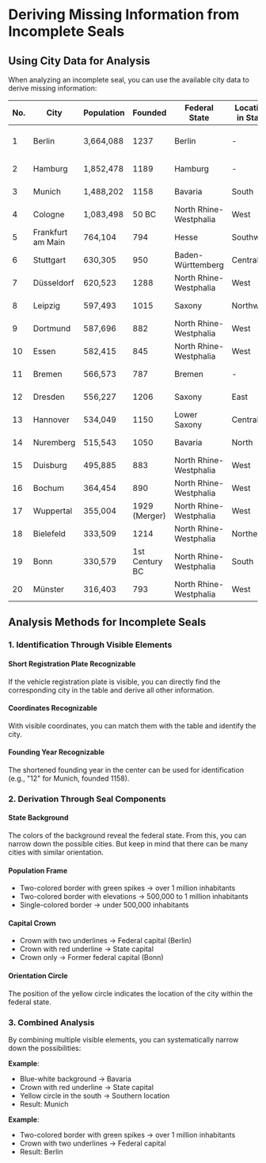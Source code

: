 # Deriving Missing Information from Incomplete Seals

## Using City Data for Analysis

When analyzing an incomplete seal, you can use the available city data to derive missing information:

| No. | City              | Population | Founded            | Federal State          | Location in State | Capital Status          | Registration | Coordinates (Precise)  |
| --- | ----------------- | ---------- | ------------------ | ---------------------- | ----------------- | ----------------------- | ------------ | ---------------------- |
| 1   | Berlin            | 3,664,088  | 1237               | Berlin                 | -                 | Federal & State Capital | B            | 52.5170° N, 13.3889° E |
| 2   | Hamburg           | 1,852,478  | 1189               | Hamburg                | -                 | State Capital           | HH           | 53.5511° N, 9.9937° E  |
| 3   | Munich            | 1,488,202  | 1158               | Bavaria                | South             | State Capital           | M            | 48.1371° N, 11.5755° E |
| 4   | Cologne           | 1,083,498  | 50 BC              | North Rhine-Westphalia | West              |                         | K            | 50.9352° N, 6.9531° E  |
| 5   | Frankfurt am Main | 764,104    | 794                | Hesse                  | Southwest         |                         | F            | 50.1109° N, 8.6821° E  |
| 6   | Stuttgart         | 630,305    | 950                | Baden-Württemberg      | Central           | State Capital           | S            | 48.7833° N, 9.1833° E  |
| 7   | Düsseldorf        | 620,523    | 1288               | North Rhine-Westphalia | West              | State Capital           | D            | 51.2217° N, 6.7762° E  |
| 8   | Leipzig           | 597,493    | 1015               | Saxony                 | Northwest         |                         | L            | 51.3402° N, 12.3601° E |
| 9   | Dortmund          | 587,696    | 882                | North Rhine-Westphalia | West              |                         | DO           | 51.5142° N, 7.4684° E  |
| 10  | Essen             | 582,415    | 845                | North Rhine-Westphalia | West              |                         | E            | 51.4508° N, 7.0131° E  |
| 11  | Bremen            | 566,573    | 787                | Bremen                 | -                 | State Capital           | HB           | 53.0736° N, 8.8064° E  |
| 12  | Dresden           | 556,227    | 1206               | Saxony                 | East              | State Capital           | DD           | 51.0504° N, 13.7373° E |
| 13  | Hannover          | 534,049    | 1150               | Lower Saxony           | Central           | State Capital           | H            | 52.3739° N, 9.7356° E  |
| 14  | Nuremberg         | 515,543    | 1050               | Bavaria                | North             |                         | N            | 49.4610° N, 11.0619° E |
| 15  | Duisburg          | 495,885    | 883                | North Rhine-Westphalia | West              |                         | DU           | 51.4351° N, 6.7627° E  |
| 16  | Bochum            | 364,454    | 890                | North Rhine-Westphalia | West              |                         | BO           | 51.4818° N, 7.2162° E  |
| 17  | Wuppertal         | 355,004    | 1929 (Merger)      | North Rhine-Westphalia | West              |                         | W            | 51.2562° N, 7.1508° E  |
| 18  | Bielefeld         | 333,509    | 1214               | North Rhine-Westphalia | Northeast         |                         | BI           | 52.0211° N, 8.5347° E  |
| 19  | Bonn              | 330,579    | 1st Century BC     | North Rhine-Westphalia | South             | Former Federal Capital  | BN           | 50.7333° N, 7.1000° E  |
| 20  | Münster           | 316,403    | 793                | North Rhine-Westphalia | West              |                         | MS           | 51.9616° N, 7.6282° E  |

## Analysis Methods for Incomplete Seals

### 1. Identification Through Visible Elements

#### Short Registration Plate Recognizable
If the vehicle registration plate is visible, you can directly find the corresponding city in the table and derive all other information.

#### Coordinates Recognizable
With visible coordinates, you can match them with the table and identify the city.

#### Founding Year Recognizable
The shortened founding year in the center can be used for identification (e.g., "12" for Munich, founded 1158).

### 2. Derivation Through Seal Components

#### State Background
The colors of the background reveal the federal state. From this, you can narrow down the possible cities. But keep in mind that there can be many cities with similar orientation.

#### Population Frame
- Two-colored border with green spikes → over 1 million inhabitants
- Two-colored border with elevations → 500,000 to 1 million inhabitants
- Single-colored border → under 500,000 inhabitants

#### Capital Crown
- Crown with two underlines → Federal capital (Berlin)
- Crown with red underline → State capital
- Crown only → Former federal capital (Bonn)

#### Orientation Circle
The position of the yellow circle indicates the location of the city within the federal state.

### 3. Combined Analysis
By combining multiple visible elements, you can systematically narrow down the possibilities:

**Example**: 
- Blue-white background → Bavaria
- Crown with red underline → State capital
- Yellow circle in the south → Southern location
- Result: Munich

**Example**:
- Two-colored border with green spikes → over 1 million inhabitants
- Crown with two underlines → Federal capital
- Result: Berlin
